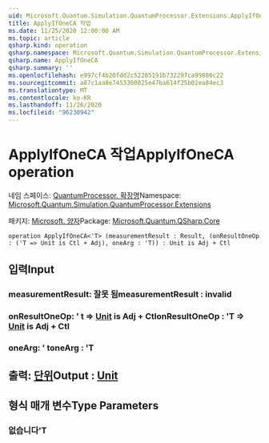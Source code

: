 ```yaml
---
uid: Microsoft.Quantum.Simulation.QuantumProcessor.Extensions.ApplyIfOneCA
title: ApplyIfOneCA 작업
ms.date: 11/25/2020 12:00:00 AM
ms.topic: article
qsharp.kind: operation
qsharp.namespace: Microsoft.Quantum.Simulation.QuantumProcessor.Extensions
qsharp.name: ApplyIfOneCA
qsharp.summary: ''
ms.openlocfilehash: e997cf4b20fdd2c52285191b732297ca99886c22
ms.sourcegitcommit: a87c1aa8e7453360025e47ba614f25b02ea84ec3
ms.translationtype: MT
ms.contentlocale: ko-KR
ms.lasthandoff: 11/26/2020
ms.locfileid: "96230942"
---
```

# <a name="applyifoneca-operation"></a><span data-ttu-id="206d5-102">ApplyIfOneCA 작업</span><span class="sxs-lookup"><span data-stu-id="206d5-102">ApplyIfOneCA operation</span></span>

<span data-ttu-id="206d5-103">네임 스페이스: [QuantumProcessor. 확장명](xref:Microsoft.Quantum.Simulation.QuantumProcessor.Extensions)</span><span class="sxs-lookup"><span data-stu-id="206d5-103">Namespace: [Microsoft.Quantum.Simulation.QuantumProcessor.Extensions](xref:Microsoft.Quantum.Simulation.QuantumProcessor.Extensions)</span></span>

<span data-ttu-id="206d5-104">패키지: [Microsoft. 양자](https://nuget.org/packages/Microsoft.Quantum.QSharp.Core)</span><span class="sxs-lookup"><span data-stu-id="206d5-104">Package: [Microsoft.Quantum.QSharp.Core](https://nuget.org/packages/Microsoft.Quantum.QSharp.Core)</span></span>




```qsharp
operation ApplyIfOneCA<'T> (measurementResult : Result, (onResultOneOp : ('T => Unit is Ctl + Adj), oneArg : 'T)) : Unit is Adj + Ctl
```


## <a name="input"></a><span data-ttu-id="206d5-105">입력</span><span class="sxs-lookup"><span data-stu-id="206d5-105">Input</span></span>

### <a name="measurementresult--__invalidresult__"></a><span data-ttu-id="206d5-106">measurementResult: __잘못 <Result> 됨__</span><span class="sxs-lookup"><span data-stu-id="206d5-106">measurementResult : __invalid<Result>__</span></span>




### <a name="onresultoneop--t--unit--is-adj--ctl"></a><span data-ttu-id="206d5-107">onResultOneOp: ' t => [Unit](xref:microsoft.quantum.lang-ref.unit)  is Adj + Ctl</span><span class="sxs-lookup"><span data-stu-id="206d5-107">onResultOneOp : 'T => [Unit](xref:microsoft.quantum.lang-ref.unit)  is Adj + Ctl</span></span>




### <a name="onearg--t"></a><span data-ttu-id="206d5-108">oneArg: ' t</span><span class="sxs-lookup"><span data-stu-id="206d5-108">oneArg : 'T</span></span>





## <a name="output--unit"></a><span data-ttu-id="206d5-109">출력: [단위](xref:microsoft.quantum.lang-ref.unit)</span><span class="sxs-lookup"><span data-stu-id="206d5-109">Output : [Unit](xref:microsoft.quantum.lang-ref.unit)</span></span>



## <a name="type-parameters"></a><span data-ttu-id="206d5-110">형식 매개 변수</span><span class="sxs-lookup"><span data-stu-id="206d5-110">Type Parameters</span></span>

### <a name="t"></a><span data-ttu-id="206d5-111">없습니다</span><span class="sxs-lookup"><span data-stu-id="206d5-111">'T</span></span>

